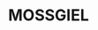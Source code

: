 ---
lastmod: '2025-04-06T06:05:20+00:00'
latitude: -32.823221
layout: suburb
longitude: 144.495401
postcode: '2878'
state: NSW
title: MOSSGIEL
url: /nsw/mossgiel/
---